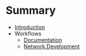 # Summary

* [Introduction](README.md)
* Workflows
  * [Documentation](workflows/documentation-workflows.md)
  * [Network Development](workflows/net-development-workflows.md)

